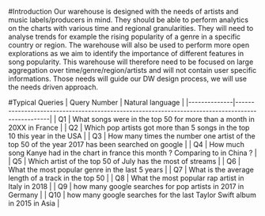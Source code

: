 #Introduction
Our warehouse is designed with the needs of artists and music labels/producers in mind. They should be able to perform analytics on the charts with various time and regional granularities. They will need to analyse trends for example the rising popularity of a genre in a specific country or region. The warehouse will also be used to perform more open explorations as we aim to identify the importance of different features in song popularity. This warehouse will therefore need to be focused on large aggregation over time/genre/region/artists and will not contain user specific informations.
Those needs will guide our DW design process, we will use the needs driven approach.

#Typical Queries
| Query Number | Natural language                                                                                |
|--------------|-------------------------------------------------------------------------------------------------|
| Q1           | What songs were in the top 50 for more than a month in 20XX in France                           |
| Q2           | Which pop artists got more than 5 songs in the top 10 this year in the USA                      |
| Q3           | How many times the number one artist of the top 50 of the year 2017 has been searched on google |
| Q4           | How much song Kanye had in the chart in france this month ? Comparing to in China ?             |
| Q5           | Which artist of the top 50 of July has the most of streams                                      |
| Q6           | What the most popular genre in the last 5 years                                                 |
| Q7           | What is the average length of a track in the top 50                                             |
| Q8           | What the most popular rap artist in Italy in 2018                                               |
| Q9           | how many google searches for pop artists in 2017 in Germany                                     |
| Q10          | how many google searches for the last Taylor Swift album in 2015 in Asia                        |